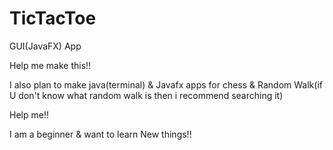 # TicTacToe
GUI(JavaFX) App

Help me make this!!

I also plan to make java(terminal) & Javafx apps 
for chess & Random Walk(if U don't know what random walk is
then i recommend searching it)

Help me!! 

I am a beginner & want to learn New things!!
